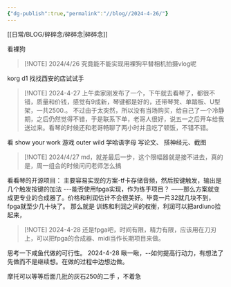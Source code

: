 ```yaml
---
{"dg-publish":true,"permalink":"//blog//2024-4-26/"}
---
```


[[日常/BLOG/碎碎念/碎碎念\|碎碎念]]

 看裸狗
 
> [!NOTE] 2024/4/26
> 究竟能不能实现用裸狗平替相机拍摄vlog呢



korg d1  找找西安的店试试手

> [!NOTE] 2024-4-27
> 上午卖家刚发布了一个，下午就去看琴了，都很不错，质量和价钱，感觉有9成新，琴键都是好的，还带琴凳、单踏板、U型架，一共2500.。  不过由于太突然，所以没有当场购买，给自己了一个冷静期，之后仍然觉得不错，于是联系下单，老哥人很好，说五一之后开车给我送过来。看琴的时候还和老哥畅聊了两小时并且吃了顿饭，不错不错。



看 show your work
游戏  outer wild
学哈语字母
写论文、
搭神经元、截图

> [!NOTE] 2024/4/27
> md，就差最后一步，这个限幅器就是接不进去，真的是，周一组会的时候问问老师怎么搞



看看琴的开源项目：
主要容易实现的方案-tf卡存储音频，然后按键触发，输出是几个触发按键的加法
---能否使用fpga实现，作为练手项目？
——那么方案就变成更专业的合成器了。价格和利润估计不会很美好。毕竟一片32就几块不到，fpga就至少几十块了。
那么就是  训练和利润之间的权衡，利润可以把ardiuno捡起来，

> [!NOTE] 2024-4-28
>还是fpga吧，时间有限，精力有限，应该用在刀刃上，可以把fpga的合成器、midi当作长期项目来做。


思考一下咸鱼代做的可行性。
2024-4-28  瞅一瞅，--如何提高行动力，有想法了先做而不是继续想。在做的过程中边想边做。
 
摩托可以等等后面几批的灰石250的二手  ，不着急